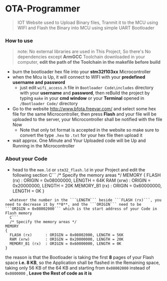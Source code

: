 # OTA-Programmer
> IOT Website used to Upload Binary files, Tranmit it to the MCU using WIFI and Flash the Binary into MCU using simple UART Bootloader

### How to use

> note: No external libraries are used in This Project, So there's No dependencies except **ArmGCC** Toolchain downloaded in your computer, **edit the path of the Toolchain in the makefile before build** 

* burn the bootloader hex file into your **stm32f103xx** Microcontroller
* when the Mcu is Up, it will connect to WIFI with your **predefined username and password**
  * just edit  ```wifi_access.h``` file in ```Bootloader Code\includes``` directory with your **username** and **password**, then reBuild the project by typing ```make``` in your **cmd window** or your **Terminal** opened in ```/Bootloader Code/``` directory
* Go to the website http://www.bfota.freevar.com/ and select some hex file for the same Microcontroller, then press **Flash** and your file will be uploaded to the server, your Microcontroller shall be notified with the file Now
  * Note that only txt format is accepted in the website so make sure to convert the type ```.hex``` to ```.txt``` for your hex file then upload it
* wait approx. One Minute and Your Uploaded code will be Up and Running in the Microcontroller 

### About your Code

* head to the ```mem.ld``` or ```stm32_flash.ld``` in your Project and edit the following section
C```
  /* Specify the memory areas */
MEMORY
{
  FLASH (rx)      : ORIGIN = 0x08000000, LENGTH = 64K
  RAM (xrw)       : ORIGIN = 0x20000000, LENGTH = 20K
  MEMORY_B1 (rx)  : ORIGIN = 0x60000000, LENGTH = 0K
}
```
  whatever the number in the ```LENGTH``` beside ```FLASH (rx)```, you need to decrease it by **8**, and the ```ORIGIN``` need to be ```ORIGIN = 0x08002000``` which is the start address of your Code in Flash memory
  C```
  /* Specify the memory areas */
MEMORY
{
  FLASH (rx)      : ORIGIN = 0x08002000, LENGTH = 56K
  RAM (xrw)       : ORIGIN = 0x20000000, LENGTH = 20K
  MEMORY_B1 (rx)  : ORIGIN = 0x60000000, LENGTH = 0K
}
```
the reason is that the Bootloader is taking the first **8** pages of your Flash space **i.e. 8 KB**, so the Application shall be flashed in the Remaining space, taking only 56 KB of the 64 KB and starting from ```0x08002000``` instead of ```0x0800000``` , **Leave the Rest of code as it is**

